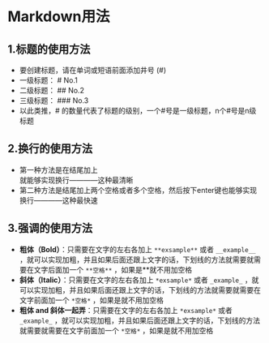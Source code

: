 # Markdown用法
## 1.标题的使用方法
- 要创建标题，请在单词或短语前面添加井号 (#)<br>
- 一级标题： # No.1<br>
- 二级标题： ## No.2<br>
- 三级标题： ### No.3<br>
- 以此类推，# 的数量代表了标题的级别，一个#号是一级标题，n个#号是n级标题<br>
## 2.换行的使用方法
- 第一种方法是在结尾加上<br>就能够实现换行————这种最清晰<br> 
- 第二种方法是结尾加上两个空格或者多个空格，然后按下enter键也能够实现换行————这种最快速<br> 
## 3.强调的使用方法
- **粗体（Bold）**：只需要在文字的左右各加上 `**exsample**` 或者 `__example__` ，就可以实现加粗，并且如果后面还跟上文字的话，下划线的方法就需要就需要在文字后面加一个 `**空格**` ，如果是**就不用加空格  
- **斜体（Italic）**：只需要在文字的左右各加上 `*exsample*`  或者  `_example_` ，就可以实现加粗，并且如果后面还跟上文字的话，下划线的方法就需要就需要在文字前面加一个 `*空格*` ，如果是就不用加空格  
- **粗体 and 斜体一起弄**：只需要在文字的左右各加上 `*exsample*` 或者 `_example_` ，就可以实现加粗，并且如果后面还跟上文字的话，下划线的方法就需要就需要在文字前面加一个 `*空格*` ，如果是就不用加空格  
